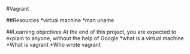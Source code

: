 #Vagrant

##Resources
*virtual machine
*man uname

##Learning objectives
At the end of this project, you are expected to explain to anyone, without the help of Google
*what is a virtual machine
*What is vagrant
*Who wrote vagrant
